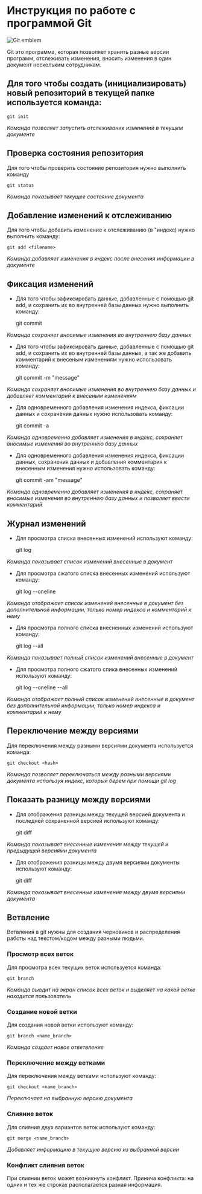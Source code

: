 # Инструкция по работе с программой Git

![Git emblem](git.jpeg)

Git это программа, которая позволяет хранить разные версии программ, отслеживать изменения, вносить изменения в один документ нескольким сотрудникам.

## Для того чтобы создать (инициализировать) новый репозиторий в текущей папке используется команда:

    git init     

*Команда позволяет запустить отслеживание изменений в текущем документе*

## Проверка состояния репозитория

Для того чтобы проверить состояние репозитория нужно выполнить команду

    git status  

*Команда показывает текущее состояние документа*

 ## Добавление изменений к отслеживанию

 Для того чтобы добавить изменение к отслеживанию (в "индекс) нужно выполнить команду:

    git add <filename>

*Команда добавляет изменения в индекс после внесения информации в документе*

## Фиксация изменений

* Для того чтобы зафиксировать данные, добавленные с помощью git add, и сохранить их во внутренней базы данных нужно выполнить команду:

    git commit

*Команда сохраняет вносимые изменения во внутреннею базу данных*
 
 * Для того чтобы зафиксировать данные, добавленные с помощью git add, и сохранить их во внутренней базы данных, а так же добавить комментарий к внесеным изменениям нужно использовать команду:

    git commit -m "message"

*Команда сохраняет вносимые изменения во внутреннею базу данных и добавляет комментарий к внесеным изменениям*

* Для одновременного добавления изменения индекса, фиксации данных и сохранения данных нужно использовать команду:

    git commit -a

*Команда одновременно добавляет изменения в индекс, сохраняет вносимые изменения во внутреннею базу данных*

* Для одновременного добавления изменения индекса, фиксации данных, сохранения данных и добавления комментария к внесенным изменения нужно использовать команду:

    git commit -am "message"

*Команда одновременно добавляет изменения в индекс, сохраняет вносимые изменения во внутреннею базу данных и позволяет ввести комментарий*

## Журнал изменений

* Для просмотра списка внесенных изменений используют команду:

    git log

*Команда показывает список изменений внесенные в документ*

* Для просмотра сжатого списка внесенных изменений используют команду:

    git log --oneline

*Команда отображает список изменений внесенные в документ без дополнительной информации, только номер индекса и комментарий к нему*

* Для просмотра полного списка внесненных изменений используют команду:

    git log --all

*Команда показывает полный список изменений внесенные в документ*

* Для просмотра полного сжатого спика внесенных изменений используют команду:

    git log --oneline --all

*Команда отображает полный список изменений внесенные в документ без дополнительной информации, только номер индекса и комментарий к нему*

## Переключение между версиями

Для переключения между разными версиями документа используется команда:

    git checkout <hash>

*Команда позволяет переключаться между разными версиями документа используя индекс, который берем при помощи git log*

## Показать разницу между версиями

* Для отображения разницы между текущей версией документа и последней сохраненной версией используют команду:

    git diff

*Команда показывает внесенные изменения между текущей и предыдущей версиями документа*

* Для отображения разницы между двумя версиями документы используют команду:

    git diff <hash1> <hash2>

*Команда показывает внесенные изменения между двумя версиями документа*

## Ветвление 

Ветвления в git нужны для создания черновиков и распределения работы над текстом/кодом между разными людьми.

### Просмотр всех веток

Для просмотра всех текущих веток используется команда:

    git branch

*Команда выодит на экран список всех веток и выделяет на какой ветке находится пользователь*

### Создание новой ветки

Для создания новой ветки используют команду:

    git branch <name_branch>

*Команда создает новое ответвление*

### Переключение между ветками

Для переключения между ветками используют команду:

    git checkout <name_branch>

*Переключает на выбранную версию документа*
    
### Слияние веток

Для слияния двух вариантов веток используют команду:

    git merge <name_branch>

*Добавляет информацию в текущую версию из выбранной версии*    

### Конфликт слияния веток

При слиянии веток может возникнуть конфликт. Принича конфликта: на одних и тех же строках располагается разная информация.